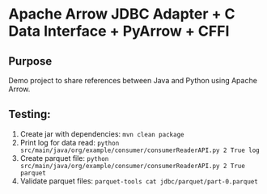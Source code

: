 # Apache Arrow JDBC Adapter + C Data Interface + PyArrow + CFFI

## Purpose
Demo project to share references between Java and Python using Apache Arrow.

## Testing:
1. Create jar with dependencies: `mvn clean package`
2. Print log for data read: `python src/main/java/org/example/consumer/consumerReaderAPI.py 2 True log`
3. Create parquet file: `python src/main/java/org/example/consumer/consumerReaderAPI.py 2 True parquet`
4. Validate parquet files: `parquet-tools cat jdbc/parquet/part-0.parquet`